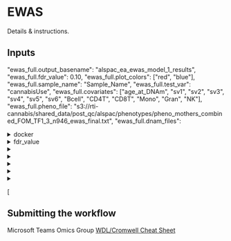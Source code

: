 # EWAS
Details & instructions.

## Inputs

  "ewas_full.output_basename": "alspac_ea_ewas_model_1_results",
  "ewas_full.fdr_value": 0.10,
  "ewas_full.plot_colors": ["red", "blue"],
  "ewas_full.sample_name": "Sample_Name",
  "ewas_full.test_var": "cannabisUse",
  "ewas_full.covariates": ["age_at_DNAm", "sv1", "sv2", "sv3", "sv4", "sv5", "sv6", "Bcell", "CD4T", "CD8T", "Mono", "Gran", "NK"],
  "ewas_full.pheno_file": "s3://rti-cannabis/shared_data/post_qc/alspac/phenotypes/pheno_mothers_combined_FOM_TF1_3_n946_ewas_final.txt",
  "ewas_full.dnam_files": 

<details>
  <summary>docker</summary>

*String*<br>
  
Docker image containing the system dependencies and R packages necessary to run the workflow. Most up-to-date image as of 1-8-2021 is `ewas:v0.0.2_99db04b`. Visit rtibiocloud Docker Hub to get the latest version.
</details>
  
  
  
<details>
  <summary>fdr_value</summary>
  
  *Float*<br>
  
  False discovery rate.  
  </details>
  
  
  
  
<details>
  <summary></summary>
  
  
  </details>
  
  
  
  
  
<details>
  <summary></summary>
  
  
  </details>
  
  
  
  
  
  
<details>
  <summary></summary>
  
  
  </details>
  
  
  
  
  
  
<details>
  <summary></summary>
  
  
  </details>
  
  
  
  
  
<details>
  <summary></summary>
  
  
  </details>

  [ 

## Submitting the workflow
Microsoft Teams Omics Group [WDL/Cromwell Cheat Sheet](https://teams.microsoft.com/l/entity/com.microsoft.teamspace.tab.wiki/tab::61aecad5-13fa-4bde-adce-ba3b16950439?context=%7B%22subEntityId%22%3A%22%7B%5C%22pageId%5C%22%3A18%2C%5C%22origin%5C%22%3A2%7D%22%2C%22channelId%22%3A%2219%3Af42632e48b7c4b9e9f362afa1e4e1957%40thread.tacv2%22%7D&tenantId=2ffc2ede-4d44-4994-8082-487341fa43fb)
